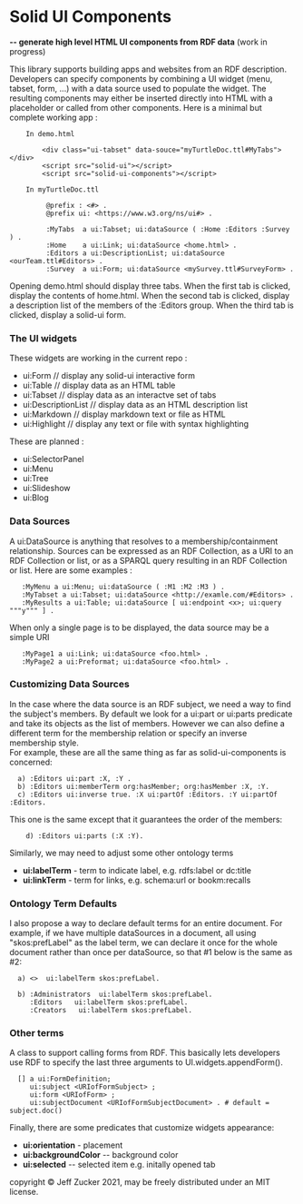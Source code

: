 # Solid UI Components

**-- generate high level HTML UI components from RDF data** (work in progress)

This library supports building apps and websites from an RDF description.
Developers can specify components by combining a UI widget (menu, tabset, form, ...) with a data source used to populate the widget. The resulting components may either be inserted directly into HTML with a placeholder or called from other components.   Here is a minimal but complete working app :
```
    In demo.html  

        <div class="ui-tabset" data-souce="myTurtleDoc.ttl#MyTabs"></div>
        <script src="solid-ui"></script>
        <script src="solid-ui-components"></script>
        
    In myTurtleDoc.ttl

         @prefix : <#> .
         @prefix ui: <https://www.w3.org/ns/ui#> .

         :MyTabs  a ui:Tabset; ui:dataSource ( :Home :Editors :Survey ) .
         :Home    a ui:Link; ui:dataSource <home.html> .
         :Editors a ui:DescriptionList; ui:dataSource <ourTeam.ttl#Editors> . 
         :Survey  a ui:Form; ui:dataSource <mySurvey.ttl#SurveyForm> .
```         
Opening demo.html should display three tabs. When the first tab is clicked,
display the contents of home.html. When the second tab is clicked, display 
a description list of the members of the :Editors group.  When the third tab
is clicked, display a solid-ui form.

### The UI widgets

These widgets are working in the current repo :

   * ui:Form            // display any solid-ui interactive form
   * ui:Table           // display data as an HTML table
   * ui:Tabset          // display data as an interactve set of tabs
   * ui:DescriptionList // display data as an HTML description list
   * ui:Markdown        // display markdown text or file as HTML
   * ui:Highlight       // display any text or file with syntax highlighting

These are planned :

   * ui:SelectorPanel
   * ui:Menu
   * ui:Tree
   * ui:Slideshow
   * ui:Blog


### Data Sources

A ui:DataSource is anything that resolves to a membership/containment relationship.  Sources can be expressed as an RDF Collection, as a URI to an RDF Collection or list, or as a SPARQL query resulting in an RDF Collection or list. Here are some examples :

```turtle
   :MyMenu a ui:Menu; ui:dataSource ( :M1 :M2 :M3 ) .
   :MyTabset a ui:Tabset; ui:dataSource <http://examle.com/#Editors> .
   :MyResults a ui:Table; ui:dataSource [ ui:endpoint <x>; ui:query """y""" ] .
```                                  
When only a single page is to be displayed, the data source may be a simple URI
```turtle.
   :MyPage1 a ui:Link; ui:dataSource <foo.html> .
   :MyPage2 a ui:Preformat; ui:dataSource <foo.html> .
```

### Customizing Data Sources

In the case where the data source is an RDF subject, we need a way to find the subject's members.  By default we look for a ui:part or ui:parts predicate and take its objects as the list of members.  However we can also define a different term for the membership relation or specify an inverse membership style.                                                                               
For example, these are all the same thing as far as solid-ui-components is concerned:
```turtle
  a) :Editors ui:part :X, :Y .
  b) :Editors ui:memberTerm org:hasMember; org:hasMember :X, :Y.
  c) :Editors ui:inverse true. :X ui:partOf :Editors. :Y ui:partOf :Editors.  
```

This one is the same except that it guarantees the order of the members:

```turtle
    d) :Editors ui:parts (:X :Y).
```

Similarly, we may need to adjust some other ontology terms  
  
  * **ui:labelTerm** - term to indicate label, e.g. rdfs:label or dc:title     
  * **ui:linkTerm** - term for links, e.g. schema:url or bookm:recalls         

### Ontology Term Defaults

I also propose a way to declare default terms for an entire document.  For example, if we have multiple dataSources in a document, all using "skos:prefLabel" as the label term, we can declare it once for the whole document rather than once per dataSource, so that #1 below is the same as #2:
```turtle
  a) <>  ui:labelTerm skos:prefLabel. 

  b) :Administrators  ui:labelTerm skos:prefLabel. 
     :Editors   ui:labelTerm skos:prefLabel. 
     :Creators   ui:labelTerm skos:prefLabel. 
```

### Other terms

A class to support calling forms from RDF.  This basically lets developers use RDF to specify the last three arguments to UI.widgets.appendForm().
```turtle
  [] a ui:FormDefinition;
     ui:subject <URIofFormSubject> ;
     ui:form <URIofForm> ;
     ui:subjectDocument <URIofFormSubjectDocument> . # default = subject.doc()
```

Finally, there are some predicates that customize widgets appearance:

  * **ui:orientation** - placement
  * **ui:backgroundColor** -- background color
  * **ui:selected** -- selected item e.g. initally opened tab

copyright &copy; Jeff Zucker 2021, may be freely distributed under an MIT license.